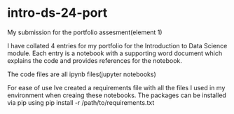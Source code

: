 # intro-ds-24-port
My submission for the portfolio assesment(element 1) 

I have collated 4 entries for my portfolio for the Introduction to Data Science module. Each entry is a notebook with a supporting word document which explains the code and provides references for the notebook.

The code files are all ipynb files(jupyter notebooks) 

For ease of use Ive created a requirements file with all the files I used in my environment when creaing these notebooks. The packages can be installed via pip using pip install -r /path/to/requirements.txt

